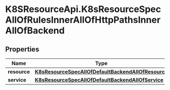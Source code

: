 # K8SResourceApi.K8sResourceSpecAllOfRulesInnerAllOfHttpPathsInnerAllOfBackend

## Properties

Name | Type | Description | Notes
------------ | ------------- | ------------- | -------------
**resource** | [**K8sResourceSpecAllOfDefaultBackendAllOfResource**](K8sResourceSpecAllOfDefaultBackendAllOfResource.md) |  | [optional] 
**service** | [**K8sResourceSpecAllOfDefaultBackendAllOfService**](K8sResourceSpecAllOfDefaultBackendAllOfService.md) |  | [optional] 


